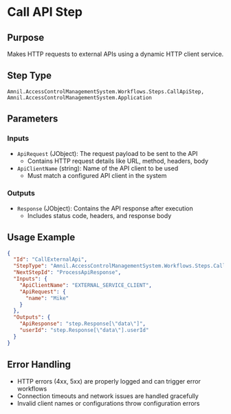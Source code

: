 # Call API Step

## Purpose
Makes HTTP requests to external APIs using a dynamic HTTP client service.

## Step Type
```
Amnil.AccessControlManagementSystem.Workflows.Steps.CallApiStep, Amnil.AccessControlManagementSystem.Application
```

## Parameters

### Inputs
- `ApiRequest` (JObject): The request payload to be sent to the API
  - Contains HTTP request details like URL, method, headers, body
- `ApiClientName` (string): Name of the API client to be used
  - Must match a configured API client in the system

### Outputs
- `Response` (JObject): Contains the API response after execution
  - Includes status code, headers, and response body

## Usage Example

```json
{
  "Id": "CallExternalApi",
  "StepType": "Amnil.AccessControlManagementSystem.Workflows.Steps.CallApiStep, Amnil.AccessControlManagementSystem.Application",
  "NextStepId": "ProcessApiResponse",
  "Inputs": {
    "ApiClientName": "EXTERNAL_SERVICE_CLIENT",
    "ApiRequest": {
      "name": "Mike"
    }
  },
  "Outputs": {
    "ApiResponse": "step.Response[\"data\"]",
    "userId": "step.Response[\"data\"].userId"
  }
}
```

## Error Handling
- HTTP errors (4xx, 5xx) are properly logged and can trigger error workflows
- Connection timeouts and network issues are handled gracefully
- Invalid client names or configurations throw configuration errors
